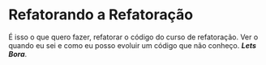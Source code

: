 # Refatorando a Refatoração

É isso o que quero fazer, refatorar o código do curso de refatoração. Ver o quando eu sei e como eu posso evoluir um código que não conheço. ***Lets Bora***.
